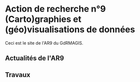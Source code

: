 # Action de recherche n°9 (Carto)graphies et (géo)visualisations de données

Ceci est le site de l'AR9 du GdRMAGIS.

## Actualités de l'AR9

## Travaux
